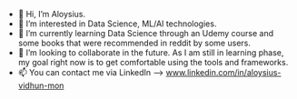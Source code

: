 - 👋 Hi, I’m Aloysius.
- 👀 I’m interested in Data Science, ML/AI technologies.
- 🌱 I’m currently learning Data Science through an Udemy course and some books that were recommended in reddit by some users.
- 💞️ I’m looking to collaborate in the future. As I am still in learning phase, my goal right now is to get comfortable using the tools and frameworks.
- 📫 You can contact me via LinkedIn --> www.linkedin.com/in/aloysius-vidhun-mon

<!---
Trojan0101/Trojan0101 is a ✨ special ✨ repository because its `README.md` (this file) appears on your GitHub profile.
You can click the Preview link to take a look at your changes.
--->
